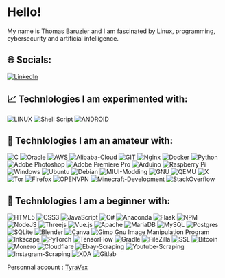 # Hello!
My name is Thomas Baruzier and I am fascinated by Linux, programming, cybersecurity and artificial intelligence.

## 🌐 Socials:
[![LinkedIn](https://img.shields.io/badge/LinkedIn-0077B5?style=for-the-badge&logo=linkedin&logoColor=white)](https://linkedin.com/in/thomas-baruzier) 

## 📈 Technlologies I am experimented with:
![LINUX](https://img.shields.io/badge/Linux-FCC624?style=for-the-badge&logo=linux&logoColor=black) ![Shell Script](https://img.shields.io/badge/shell_script-%23121011.svg?style=for-the-badge&logo=gnu-bash&logoColor=white) ![ANDROID](https://img.shields.io/badge/android-%2320232a.svg?style=for-the-badge&logo=android&logoColor=%a4c639)
 
## 🫡 Technlologies I am an amateur with:
![C](https://img.shields.io/badge/c-%2300599C.svg?style=for-the-badge&logo=c&logoColor=white) ![Oracle](https://img.shields.io/badge/Oracle-F80000?style=for-the-badge&logo=oracle&logoColor=white) ![AWS](https://img.shields.io/badge/AWS-%23FF9900.svg?style=for-the-badge&logo=amazon-aws&logoColor=white) ![Alibaba-Cloud](https://img.shields.io/badge/alibaba%20cloud-%23FF6A00.svg?&style=for-the-badge&logo=alibaba%20cloud&logoColor=white) ![GIT](https://img.shields.io/badge/git-%23F05032.svg?&style=for-the-badge&logo=git&logoColor=white) ![Nginx](https://img.shields.io/badge/nginx-%23009639.svg?style=for-the-badge&logo=nginx&logoColor=white) ![Docker](https://img.shields.io/badge/docker-%230db7ed.svg?style=for-the-badge&logo=docker&logoColor=white) ![Python](https://img.shields.io/badge/python-3670A0?style=for-the-badge&logo=python&logoColor=ffdd54) ![Adobe Photoshop](https://img.shields.io/badge/adobephotoshop-%2331A8FF.svg?style=for-the-badge&logo=adobephotoshop&logoColor=white) ![Adobe Premiere Pro](https://img.shields.io/badge/Adobe%20Premiere%20Pro-9999FF.svg?style=for-the-badge&logo=Adobe%20Premiere%20Pro&logoColor=white) ![Arduino](https://img.shields.io/badge/-Arduino-00979D?style=for-the-badge&logo=Arduino&logoColor=white) ![Raspberry Pi](https://img.shields.io/badge/-RaspberryPi-C51A4A?style=for-the-badge&logo=Raspberry-Pi) ![Windows](https://img.shields.io/badge/Windows-0078D6?style=for-the-badge&logo=windows&logoColor=white) ![Ubuntu](https://img.shields.io/badge/ubuntu-%23E95420.svg?&style=for-the-badge&logo=ubuntu&logoColor=white) ![Debian](https://img.shields.io/badge/debian-%23A81D33.svg?&style=for-the-badge&logo=debian&logoColor=white) ![MIUI-Modding](https://img.shields.io/badge/xiaomi-%23FA6709.svg?&style=for-the-badge&logo=xiaomi&logoColor=white) ![GNU](https://img.shields.io/badge/gnu-%23A42E2B.svg?&style=for-the-badge&logo=gnu&logoColor=white) ![QEMU](https://img.shields.io/badge/qemu-%23FF6600.svg?&style=for-the-badge&logo=qemu&logoColor=white)
![X](https://img.shields.io/badge/x.org-%23F28834.svg?&style=for-the-badge&logo=x.org&logoColor=white) ![Tor](https://img.shields.io/badge/tor%20browser-%237D4698.svg?&style=for-the-badge&logo=tor%20browser&logoColor=white) ![Firefox](https://img.shields.io/badge/firefox%20browser-%23FF7139.svg?&style=for-the-badge&logo=firefox%20browser&logoColor=white) ![OPENVPN](https://img.shields.io/badge/openvpn-%23EA7E20.svg?&style=for-the-badge&logo=openvpn&logoColor=white) ![Minecraft-Development](https://img.shields.io/badge/mojang%20studios-%23EF323D.svg?&style=for-the-badge&logo=mojang%20studios&logoColor=white) ![StackOverflow](https://img.shields.io/badge/stack%20overflow-%23FE7A16.svg?&style=for-the-badge&logo=stack%20overflow&logoColor=white) 

## 🤏 Technlologies I am a beginner with:
![HTML5](https://img.shields.io/badge/html5-%23E34F26.svg?style=for-the-badge&logo=html5&logoColor=white) ![CSS3](https://img.shields.io/badge/css3-%231572B6.svg?style=for-the-badge&logo=css3&logoColor=white) ![JavaScript](https://img.shields.io/badge/javascript-%23323330.svg?style=for-the-badge&logo=javascript&logoColor=%23F7DF1E) ![C#](https://img.shields.io/badge/c%23-%23239120.svg?style=for-the-badge&logo=c-sharp&logoColor=white) ![Anaconda](https://img.shields.io/badge/Anaconda-%2344A833.svg?style=for-the-badge&logo=anaconda&logoColor=white) ![Flask](https://img.shields.io/badge/flask-%23000.svg?style=for-the-badge&logo=flask&logoColor=white) ![NPM](https://img.shields.io/badge/NPM-%23000000.svg?style=for-the-badge&logo=npm&logoColor=white) ![NodeJS](https://img.shields.io/badge/node.js-6DA55F?style=for-the-badge&logo=node.js&logoColor=white) ![Threejs](https://img.shields.io/badge/threejs-black?style=for-the-badge&logo=three.js&logoColor=white) ![Vue.js](https://img.shields.io/badge/vuejs-%2335495e.svg?style=for-the-badge&logo=vuedotjs&logoColor=%234FC08D) ![Apache](https://img.shields.io/badge/apache-%23D42029.svg?style=for-the-badge&logo=apache&logoColor=white) ![MariaDB](https://img.shields.io/badge/MariaDB-003545?style=for-the-badge&logo=mariadb&logoColor=white) ![MySQL](https://img.shields.io/badge/mysql-%2300f.svg?style=for-the-badge&logo=mysql&logoColor=white) ![Postgres](https://img.shields.io/badge/postgres-%23316192.svg?style=for-the-badge&logo=postgresql&logoColor=white) ![SQLite](https://img.shields.io/badge/sqlite-%2307405e.svg?style=for-the-badge&logo=sqlite&logoColor=white) ![Blender](https://img.shields.io/badge/blender-%23F5792A.svg?style=for-the-badge&logo=blender&logoColor=white) ![Canva](https://img.shields.io/badge/Canva-%2300C4CC.svg?style=for-the-badge&logo=Canva&logoColor=white) ![Gimp Gnu Image Manipulation Program](https://img.shields.io/badge/Gimp-657D8B?style=for-the-badge&logo=gimp&logoColor=FFFFFF) ![Inkscape](https://img.shields.io/badge/Inkscape-e0e0e0?style=for-the-badge&logo=inkscape&logoColor=080A13) ![PyTorch](https://img.shields.io/badge/PyTorch-%23EE4C2C.svg?style=for-the-badge&logo=PyTorch&logoColor=white) ![TensorFlow](https://img.shields.io/badge/TensorFlow-%23FF6F00.svg?style=for-the-badge&logo=TensorFlow&logoColor=white) ![Gradle](https://img.shields.io/badge/Gradle-02303A.svg?style=for-the-badge&logo=Gradle&logoColor=white) ![FileZilla](https://img.shields.io/badge/filezilla-%23BF0000.svg?&style=for-the-badge&logo=filezilla&logoColor=white) ![SSL](https://img.shields.io/badge/openssl-%23721412.svg?&style=for-the-badge&logo=openssl&logoColor=white) ![Bitcoin](https://img.shields.io/badge/bitcoin-%23F7931A.svg?&style=for-the-badge&logo=bitcoin&logoColor=black) ![Monero](https://img.shields.io/badge/monero-%23FF6600.svg?&style=for-the-badge&logo=monero&logoColor=white) ![Cloudflare](https://img.shields.io/badge/cloudflare-%23F38020.svg?&style=for-the-badge&logo=cloudflare&logoColor=white) ![Ebay-Scraping](https://img.shields.io/badge/ebay-%23E53238.svg?&style=for-the-badge&logo=ebay&logoColor=white) ![Youtube-Scraping](https://img.shields.io/badge/youtube-%23FF0000.svg?&style=for-the-badge&logo=youtube&logoColor=white) ![Instagram-Scraping](https://img.shields.io/badge/instagram-%23E4405F.svg?&style=for-the-badge&logo=instagram&logoColor=white) ![XDA](https://img.shields.io/badge/xda%20developers-%23EA7100.svg?&style=for-the-badge&logo=xda%20developers&logoColor=white) ![Gitlab](https://img.shields.io/badge/gitlab-%23FCA121.svg?&style=for-the-badge&logo=gitlab&logoColor=black)


Personnal account : [TyraVex](https://github.com/tyravex)
